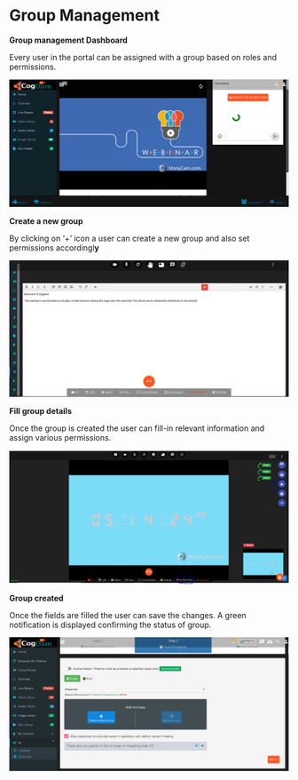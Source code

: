 # Group Management

**Group management Dashboard**

Every user in the portal can be assigned with a group based on roles and permissions.

![](../../.gitbook/assets/image%20%28136%29.png)

**Create a new group**

By clicking on ‘+’ icon a user can create a new group and also set permissions accordingl**y**

![](../../.gitbook/assets/image%20%28224%29.png)

**Fill group details**

Once the group is created the user can fill-in relevant information and assign various permissions.

![](../../.gitbook/assets/image%20%2820%29.png)

**Group created**

Once the fields are filled the user can save the changes. A green notification is displayed confirming the status of group.

![](../../.gitbook/assets/image%20%28231%29.png)

